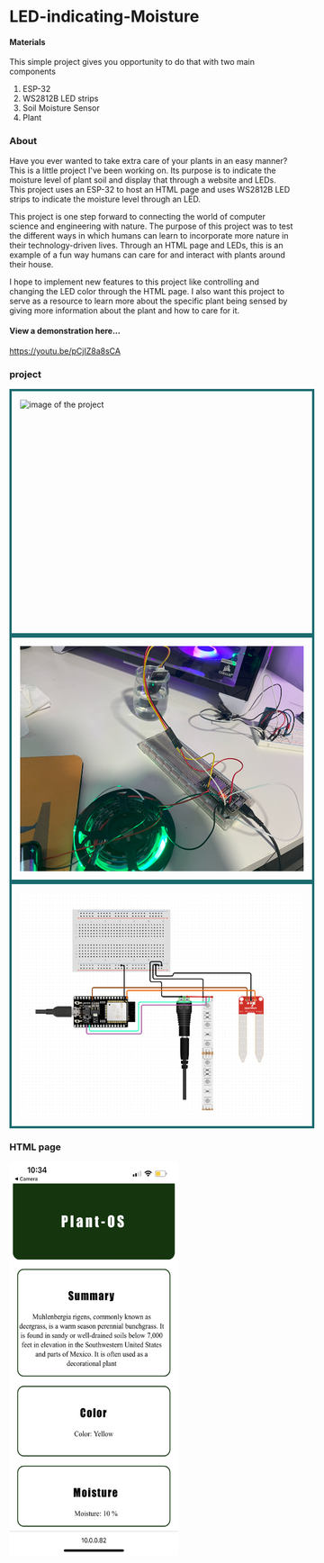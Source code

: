 # LED-indicating-Moisture

#### Materials
This simple project gives you opportunity to do that with two main components 
  1. ESP-32
  2. WS2812B LED strips
  3. Soil Moisture Sensor
  4. Plant
 

### About
Have you ever wanted to take extra care of your plants in an easy manner? This is a little project I've been working on. Its purpose is to indicate the moisture level of plant soil and display that through a website and LEDs. This project uses an ESP-32 to host an HTML page and uses WS2812B LED strips to indicate the moisture level through an LED. 

This project is one step forward to connecting the world of computer science and engineering with nature. The purpose of this project was to test the different ways in which humans can learn to incorporate more nature in their technology-driven lives. Through an HTML page and LEDs, this is an example of a fun way humans can care for and interact with plants around their house. 

I hope to implement new features to this project like controlling and changing the LED color through the HTML page. I also want this project to serve as a resource to learn more about the specific plant being sensed by giving more information about the plant and how to care for it. 

#### View a demonstration here...
https://youtu.be/pCjIZ8a8sCA


### project

<img src="images/IMG_3326.PNG" alt="image of the project" width="600" height="400" style="border:4px solid #1b6b6f; padding:15px;   display: block; margin-left: auto;
  margin-right: auto;" >
<img src="images/Screenshot 2023-05-27 194609.png" alt="image of the project" width="600" height="400" style="border:4px solid #1b6b6f; padding:15px;   display: block; margin-left: auto;
  margin-right: auto;">
<img src="images/Screenshot 2023-05-27 205227.png" alt="image of the project" width="600" height="400" style="border:4px solid #1b6b6f; padding:15px;   display: block; margin-left: auto;
  margin-right: auto;">


### HTML page

<img src="images/IMG_3170.PNG " alt="image of the HTML page" width="300" height="700">




